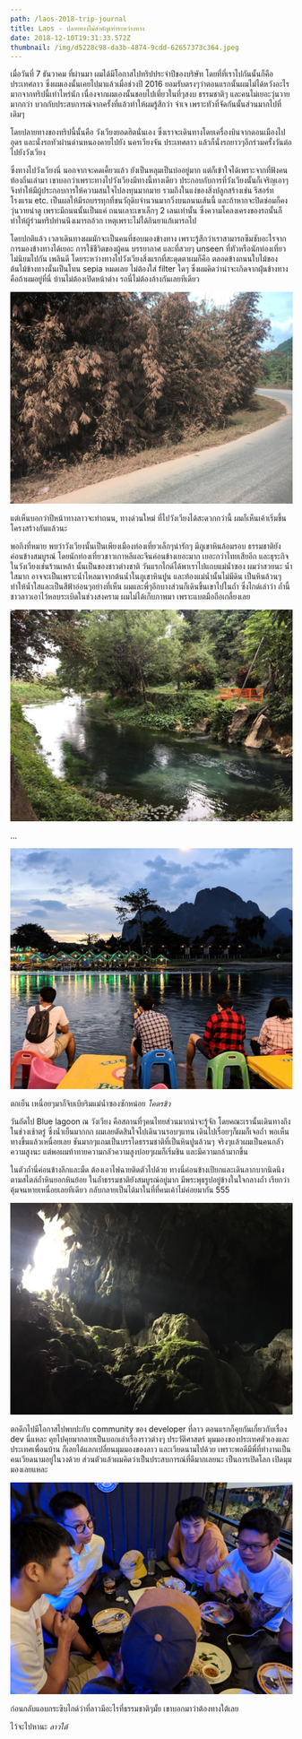 ```yaml
---
path: /laos-2018-trip-journal
title: Laos - ปลายทางไม่สำคัญเท่าระหว่างทาง
date: 2018-12-10T19:31:33.572Z
thumbnail: /img/d5228c98-da3b-4874-9cdd-62657373c364.jpeg
---
```

เมื่อวันที่ 7 ธันวาคม ที่ผ่านมา ผมได้มีโอกาสไปทริปประจำปีของบริษัท โดยที่ที่เราไปกันนั้นก็คือประเทศลาว ซึ่งผมเองนั้นเคยไปมาแล้วเมื่อช่วงปี 2016 ยอมรับตรงๆว่าตอนแรกนั้นผมไม่ได้หวังอะไรมากจากทริปนี้เท่าไหร่นัก เนื่องจากผมเองนั้นชอบไปเที่ยวในที่ๆสงบ ธรรมชาติๆ และคนไม่เยอะวุ่นวายมากกว่า บวกกับประสบการณ์จากครั้งที่แล้วทำให้ผมรู้สึกว่า จำเจ เพราะทัวที่จัดกันนั้นส่วนมากไปที่เดิมๆ

โดยปลายทางของทริปนี้นั้นคือ วังเวียงยอดฮิตนั่นเอง ซึ่งเราจะเดินทางโดยเครื่องบินจากดอนเมืองไปอุดร และนั่งรถทัวผ่านด่านหนองคายไปยัง นครเวียงจัน ประเทศลาว แล้วก็นั่งรถยาวๆอีกร่วมครั้งวันต่อไปยังวังเวียง

ซึ่งทางไปวังเวียงนี่ นอกจากจะคดเคี้ยวแล้ว ยังเป็นหลุมเป็นบ่ออยู่มาก แต่ก็เข้าใจได้เพราะจากที่ฟังคนท้องถิ่นเล่ามา เขาบอกว่าเพราะทางไปวังเวียงมีทางนี้ทางเดียว ประกอบกับการที่วังเวียงนั้นก็เจริญเอาๆจึงทำให้มีผู้ประกอบการให้ความสนใจไปลงทุนมากมาย รวมถึงในแง่ของสิ่งปลูกสร้างเช่น รีสอร์ท โรงแรม etc. เป็นผลให้มีรถบรรทุกที่ชนวัถุดิบจำนวนมากวิ่งบนถนนเส้นนี้ และถ้าหากจะปิดซ่อมก็คงวุ่นวายน่าดู เพราะมีถนนนั้นเป็นแค่ ถนนเลาะเขาเล็กๆ 2 เลนเท่านั้น ซึ่งความโคลงเครงของรถนั้นก็ทำให้ผู้ร่วมทริปท่านนึงเมารถอ้วก เหตุเพราะไม่ได้กินยาแก้เมารถไป

โดยปกติแล้ว เวลาเดินทางผมมักจะเป็นคนที่ชอบมองข้างทาง เพราะรู้สึกว่าเราสามารถซึมซับอะไรจากการมองข้างทางได้เยอะ การใช้ชีวิตของผู้คน บรรยากาศ และที่สวยๆ unseen ที่ทัวหรือนักท่องเที่ยวไม่นิยมไปกัน เพลินดี โดยระหว่างทางไปวังเวียงสิ่งแรกที่สะดุดตาผมก็คือ ตลอดข้างถนนใบไม้ของต้นไม้ข้างทางนั้นเป็นโทน sepia หมดเลย ไม่ต้องใส่ filter ใดๆ ซึ่งผมคิดว่าน่าจะเกิดจากฝุ่นข้างทาง คือถ้าผมอยู่ที่นี่ บ้านไม่ต้องเปิดหน้าต่าง รถนี่ไม่ต้องล้างกันเลยทีเดียว 

![ต้นไม้ข้างทางไปวังเวียง](/img/48336069_193506761600355_3373583406691516416_n.jpg)

แต่เห็นบอกว่าปีหน้าทางลาวจะทำถนน, ทางด่วนใหม่ ที่ไปวังเวียงได้สะดวกกว่านี้ ผมก็เห็นเค้าเริ่มขึ้นโครงสร้างกันแล้วนะ

พอถึงที่หมาย พบว่าวังเวียงนั้นเป็นเพียงเมืองท่องเที่ยวเล็กๆน่ารักๆ มีภูเขาหินล้อมรอบ ธรรมชาติยังค่อนข้างสมบูรณ์ โดยนักท่องเที่ยวชาวเกาหลีและจีนค่อนข้างเยอะมาก เยอะกว่าไทยเสียอีก และธุระกิจในวังเวียงเช่นร้านเหล้า นั้นเป็นของชาวต่างชาติ วันแรกไกด์ได้พาเราไปแถบแม่น้ำซอง ผมว่าสวยนะ น้ำใสมาก อาจจะเป็นเพราะน้ำไหลมาจากต้นน้ำในภูเขาหินปูน และท้องแม่น้ำนั้นไม่มีดิน เป็นหินล้วนๆ ทำให้น้ำใสและเป็นสีฟ้าอ่อนๆอย่างที่เห็น ผมและพี่ๆอีกบางส่วนก็เดินขึ้นเขาไปในถ้ำ ซึ่งไกด์เล่าว่า ถ้ำนี้ชาวลาวเอาไว้หลบระเบิดในช่วงสงคราม ผมไม่ได้เก็บภาพมา เพราะแบตมือถือเกลี้ยงเลย

![วังเวียง](/img/47572189_368739757205512_7692520584458010624_n.jpg)

...

![](/img/d5228c98-da3b-4874-9cdd-62657373c364.jpeg)

ตกเย็น เหนื่อยๆมาก็จิบเบียริมแม่น้ำซองซักหน่อย _โคตรชิว_

วันถัดไป Blue lagoon ณ วังเวียง คือสถานที่ๆคนไทยส่วนมากน่าจะรู้จัก โดยคณะเรานั้นเดินทางถึงในช่วงเช้าตรู่ ซึ่งน้ำเย็นมากกก ผมเลยตัดสินใจไปเดินวนรอบๆแทน เดินไปเรื่อยๆก็ผมก็เจอถ้ำ พอเห็นทางขึ้นแล้วเหนื่อยเลย ชันมากๆแถมเป็นบรรไดธรรมชาติที่เป็นหินปูนล้วนๆ จริงๆแล้วผมเป็นคนกลัวความสูงนะ แต่พอผมท้าทายความกลัวความสูงบ่อยๆผมก็เริ่มชิน และมีความกล้ามากขึ้น 

ในตัวถ้ำนี่ค่อนข้างลึกและมืด ต้องเอาไฟฉายติดตัวไปด้วย ทางนี่ค่อนข้างเปียกและเดินลากบากนิดนึงตามสไตล์ถ้ำหินยอกหินย้อย ในถ้ำธรรมชาติยังสมบูรณ์อยู่มาก มีพระพุธรูปอยู่ข้างในใจกลางถ้ำ เรียกว่าคุ้มจนหายเหนื่อยเลยทีเดียว กลับกลายเป็นได้มาในที่ที่คนเค้าไม่ค่อยมากัน 555

![ถ้าที่วังเวียง](/img/48283373_2201274086798831_2999849508805804032_n.jpg)

ตกดึกไปมีโอกาสไปพบปะกับ community ของ developer ที่ลาว ตอนแรกก็คุยกันเกี่ยวกับเรื่อง dev นี่แหละ คุยไปคุยมากลายเป็นบอกเล่าเรื่องราวต่างๆ ประวัติศาสตร์ มุมมองของประเทศตัวเองและประเทศเพื่อนบ้าน ก็เลยได้แลกเปลี่ยนมุมมองของลาว และเวียดนามไปด้วย เพราะพอดีมีพี่ที่ทำงานเป็นคนเวียดนามอยู่ในวงด้วย ส่วนตัวแล้วผมคิดว่าเป็นประสบการณ์ที่ดีมากเลยนะ เป็นการเปิดโลก เปิดมุมมองเลยแหละ

![](/img/48326975_683637425370771_1487404177410752512_n.jpg)

ก่อนกลับแอบกระซิบไกด์ว่าที่ลาวมีอะไรที่ธรรมชาติๆมั้ย เขาบอกมาว่าต้องทางใต้เลย

ไว้จะไปหานะ _ลาวใต้_
